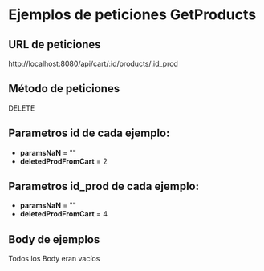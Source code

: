 # Ejemplos de peticiones GetProducts

## URL de peticiones
http://localhost:8080/api/cart/:id/products/:id_prod

## Método de peticiones
DELETE

## Parametros id de cada ejemplo:
 * **paramsNaN** = ""
 * **deletedProdFromCart** = 2

## Parametros id_prod de cada ejemplo:
 * **paramsNaN** = ""
 * **deletedProdFromCart** = 4

## Body de ejemplos
Todos los Body eran vacíos
